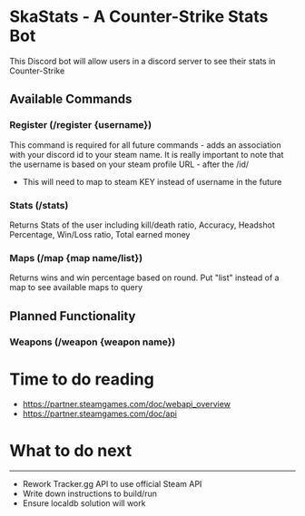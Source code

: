 # SkaStats - A Counter-Strike Stats Bot
This Discord bot will allow users in a discord server to see their stats in Counter-Strike

## Available Commands
### Register (/register {username})
This command is required for all future commands - adds an association with your discord id to your steam name. It is really important to note that the username is based on your steam profile URL - after the /id/
- This will need to map to steam KEY instead of username in the future
### Stats (/stats)
Returns Stats of the user including kill/death ratio, Accuracy, Headshot Percentage, Win/Loss ratio, Total earned money
### Maps (/map {map name/list})
Returns wins and win percentage based on round. Put "list" instead of a map to see available maps to query

## Planned Functionality
### Weapons (/weapon {weapon name})


# Time to do reading
- https://partner.steamgames.com/doc/webapi_overview
- https://partner.steamgames.com/doc/api
# What to do next
---
- Rework Tracker.gg API to use official Steam API
- Write down instructions to build/run
- Ensure localdb solution will work
